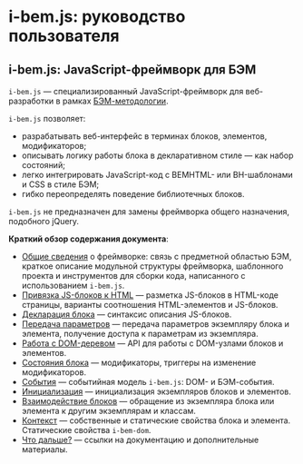 # i-bem.js: руководство пользователя

## i-bem.js: JavaScript-фреймворк для БЭМ

`i-bem.js` — специализированный JavaScript-фреймворк для веб-разработки в рамках [БЭМ-методологии](https://ru.bem.info/method/).

`i-bem.js` позволяет:

 * разрабатывать веб-интерфейс в терминах блоков, элементов, модификаторов;
 * описывать логику работы блока в декларативном стиле — как набор состояний;
 * легко интегрировать JavaScript-код с BEMHTML- или BH-шаблонами и CSS в стиле БЭМ;
 * гибко переопределять поведение библиотечных блоков.

`i-bem.js` не предназначен для замены фреймворка общего назначения, подобного jQuery.

**Краткий обзор содержания документа**:

* [Общие сведения][common] о фреймворке: связь с предметной областью БЭМ, краткое описание модульной структуры
фреймворка, шаблонного проекта и инструментов для сборки кода,
написанного с использованием `i-bem.js`.
* [Привязка JS-блоков к HTML][html] — разметка JS-блоков в
HTML-коде страницы, варианты соотношения HTML-элементов и JS-блоков.
* [Декларация блока][decl] — синтаксис описания JS-блоков.
* [Передача параметров][params] — передача параметров экземпляру блока и элемента, получение доступа к параметрам из экземпляра.
* [Работа с DOM-деревом][dom] — API для работы с DOM-узлами блоков и элементов.
* [Состояния блока][states] — модификаторы, триггеры на изменение модификаторов.
* [События][events] — событийная модель `i-bem.js`: DOM- и БЭМ-события.
* [Инициализация][init] — инициализация экземпляров блоков и элементов.
* [Взаимодействие блоков][interact] — обращение из экземпляра блока или элемента к другим экземплярам и классам.
* [Контекст][context] —  собственные и статические свойства блока и элемента. Статические свойства `i-bem-dom`.
* [Что дальше?][extras] — ссылки на документацию и дополнительные материалы.

[common]: ./i-bem-js-common.ru.md

[html]: ./i-bem-js-html-binding.ru.md

[decl]: ./i-bem-js-decl.ru.md

[dom]: ./i-bem-js-dom.ru.md

[context]: ./i-bem-js-context.ru.md

[states]: ./i-bem-js-states.ru.md

[events]: ./i-bem-js-events.ru.md

[params]: ./i-bem-js-params.ru.md

[init]: ./i-bem-js-init.ru.md

[init-lazy]: ./i-bem-js-init.ru.md#init-lazy

[collections]: ./i-bem-js-collections.ru.md

[interact]: ./i-bem-js-interact.ru.md

[extras]: ./i-bem-js-extras.ru.md
